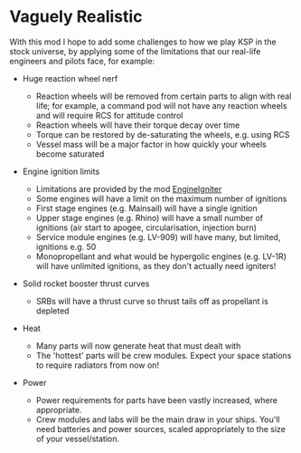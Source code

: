 # Vaguely Realistic

 With this mod I hope to add some challenges to how we play KSP in the stock universe, by applying some of the limitations that our real-life engineers and pilots face, for example:

- Huge reaction wheel nerf
  - Reaction wheels will be removed from certain parts to align with real life; for example, a command pod will not have any reaction wheels and will require RCS for attitude control
  - Reaction wheels will have their torque decay over time
  - Torque can be restored by de-saturating the wheels, e.g. using RCS
  - Vessel mass will be a major factor in how quickly your wheels become saturated

- Engine ignition limits
  - Limitations are provided by the mod [EngineIgniter](https://github.com/jamesharling/EngineIgniter)
  - Some engines will have a limit on the maximum number of ignitions
  - First stage engines (e.g. Mainsail) will have a single ignition
  - Upper stage engines (e.g. Rhino) will have a small number of ignitions (air start to apogee, circularisation, injection burn)
  - Service module engines (e.g. LV-909) will have many, but limited, ignitions e.g. 50
  - Monopropellant and what would be hypergolic engines (e.g. LV-1R) will have unlimited ignitions, as they don't actually need igniters!

- Solid rocket booster thrust curves
  - SRBs will have a thrust curve so thrust tails off as propellant is depleted

- Heat
  - Many parts will now generate heat that must dealt with
  - The 'hottest' parts will be crew modules. Expect your space stations to require radiators from now on!
  
- Power
  - Power requirements for parts have been vastly increased, where appropriate.
  - Crew modules and labs will be the main draw in your ships. You'll need batteries and power sources, scaled appropriately to the size of your vessel/station.
